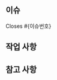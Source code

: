 <!--
제목 형식 >>  [mr] : {소스브랜치} > {타켓브랜치}
ex) [mr] : release/v0.1.2 > develop

Front, Back, Spec 중 자신의 팀에 맞는 라벨을 붙여주세요!
라벨은 작성칸 아래 LABEL 항목에 있습니다!
담당자는 FL 혹은 BL로 본인의 팀에 맞게 설정해주세요!
리뷰어 지정은 꼭 본인 팀의 팀장으로 해주세요!
리뷰어 지정 팀장은 팀원으로 해주세요!
Merge가 완료되면 Issue를 close 해주세요
-->

## 이슈
Closes #{이슈번호}

## 작업 사항
<!--
작업이 완료된 내용을 목차 형식으로 적어주세요.
ex)
1. nav bar 작성
2. 메인페이지 요소 배치 - 로그인, 중앙이미지, 공지사항 리스트 5개 ...
3. 메인페이지 css 적용
 -->

## 참고 사항
<!-- 공유할 내용, 스크린샷 등을 넣어 주세요. -->
